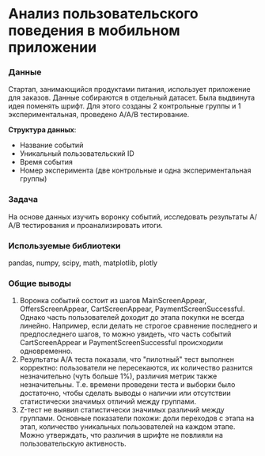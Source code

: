 # Анализ пользовательского поведения в мобильном приложении

### Данные

Стартап, занимающийся продуктами питания, использует приложение для заказов. Данные собираются в отдельный датасет. Была выдвинута идея поменять шрифт. Для этого созданы 2 контрольные группы и 1 экспериментальная, проведено А/А/В тестирование.

**Структура данных**:
- Название событий
- Уникальный пользовательский ID
- Время события
- Номер эксперимента (две контрольные и одна экспериментальная группы)

### Задача

На основе данных изучить воронку событий, исследовать результаты А/А/В тестирования и проанализировать итоги.

### Используемые библиотеки

pandas, numpy, scipy, math, matplotlib, plotly

### Общие выводы

1. Воронка событий состоит из шагов MainScreenAppear, OffersScreenAppear, CartScreenAppear, PaymentScreenSuccessful. Однако часть пользователей доходит до этапа покупки не всегда линейно. Например, если делать не строгое сравнение последнего и предпоследнего шагов, то можно увидеть, что часть событий CartScreenAppear и PaymentScreenSuccessful происходили одновременно.
2. Результаты А/А теста показали, что "пилотный" тест выполнен корректно: пользователи не пересекаются, их количество разнится незначительно (чуть больше 1%), различия метрик также незначительны. Т.е. времени проведени теста и выборки было достаточно, чтобы сделать выводы о наличии или отсутствии статистически значимых отличий между группами. 
3. Z-тест не выявил статистически значимых различий между группами. Основные показатели похожи: доли переходов с этапа на этап, количество уникальных пользователей на каждом этапе. Можно утверждать, что различия в шрифте не повлияли на пользовательскую активность.
